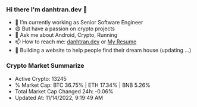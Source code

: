 ### Hi there I'm danhtran.dev 👋

- 🔭 I’m currently working as Senior Software Engineer
- 😄 But have a passion on crypto projects
- 💬 Ask me about Android, Crypto, Running 
- 📫 How to reach me: <a href="https://danhtran.dev" target="_blank">danhtran.dev</a> or <a href="Dan-Resume.pdf" target="_blank">My Resume</a>
- 🌱 Building a website to help people find their dream house (updating ...)

### Crypto Market Summarize
- Active Crypto: 13245
- % Market Cap: BTC 36.75% | ETH 17.34% | BNB 5.26%
- Total Market Cap Changed 24h: -0.06%
- Updated At: 11/14/2022, 9:19:49 AM
